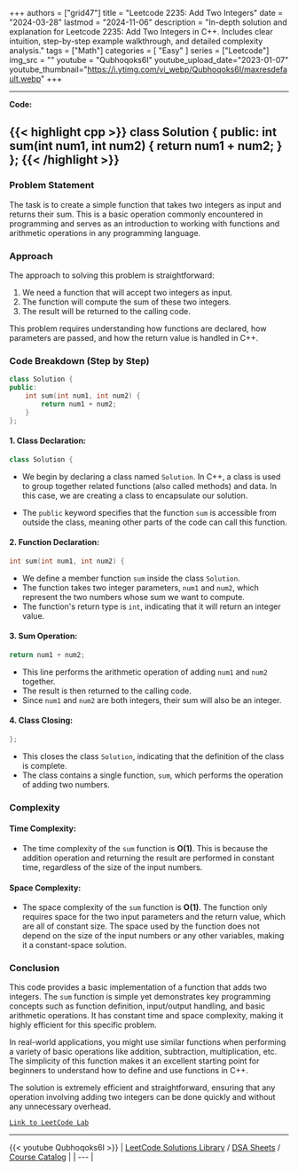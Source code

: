
+++
authors = ["grid47"]
title = "Leetcode 2235: Add Two Integers"
date = "2024-03-28"
lastmod = "2024-11-06"
description = "In-depth solution and explanation for Leetcode 2235: Add Two Integers in C++. Includes clear intuition, step-by-step example walkthrough, and detailed complexity analysis."
tags = ["Math"]
categories = [
    "Easy"
]
series = ["Leetcode"]
img_src = ""
youtube = "Qubhoqoks6I"
youtube_upload_date="2023-01-07"
youtube_thumbnail="https://i.ytimg.com/vi_webp/Qubhoqoks6I/maxresdefault.webp"
+++



---
**Code:**

{{< highlight cpp >}}
class Solution {
public:
    int sum(int num1, int num2) {
        return num1 + num2;
    }
};
{{< /highlight >}}
---

### Problem Statement

The task is to create a simple function that takes two integers as input and returns their sum. This is a basic operation commonly encountered in programming and serves as an introduction to working with functions and arithmetic operations in any programming language.

### Approach

The approach to solving this problem is straightforward:
1. We need a function that will accept two integers as input.
2. The function will compute the sum of these two integers.
3. The result will be returned to the calling code.

This problem requires understanding how functions are declared, how parameters are passed, and how the return value is handled in C++. 

### Code Breakdown (Step by Step)

```cpp
class Solution {
public:
    int sum(int num1, int num2) {
        return num1 + num2;
    }
};
```

#### 1. **Class Declaration**:
```cpp
class Solution {
```
- We begin by declaring a class named `Solution`. In C++, a class is used to group together related functions (also called methods) and data. In this case, we are creating a class to encapsulate our solution.

- The `public` keyword specifies that the function `sum` is accessible from outside the class, meaning other parts of the code can call this function.

#### 2. **Function Declaration**:
```cpp
int sum(int num1, int num2) {
```
- We define a member function `sum` inside the class `Solution`.
- The function takes two integer parameters, `num1` and `num2`, which represent the two numbers whose sum we want to compute.
- The function's return type is `int`, indicating that it will return an integer value.

#### 3. **Sum Operation**:
```cpp
return num1 + num2;
```
- This line performs the arithmetic operation of adding `num1` and `num2` together.
- The result is then returned to the calling code.
- Since `num1` and `num2` are both integers, their sum will also be an integer.

#### 4. **Class Closing**:
```cpp
};
```
- This closes the class `Solution`, indicating that the definition of the class is complete.
- The class contains a single function, `sum`, which performs the operation of adding two numbers.

### Complexity

#### Time Complexity:
- The time complexity of the `sum` function is **O(1)**. This is because the addition operation and returning the result are performed in constant time, regardless of the size of the input numbers.

#### Space Complexity:
- The space complexity of the `sum` function is **O(1)**. The function only requires space for the two input parameters and the return value, which are all of constant size. The space used by the function does not depend on the size of the input numbers or any other variables, making it a constant-space solution.

### Conclusion

This code provides a basic implementation of a function that adds two integers. The `sum` function is simple yet demonstrates key programming concepts such as function definition, input/output handling, and basic arithmetic operations. It has constant time and space complexity, making it highly efficient for this specific problem.

In real-world applications, you might use similar functions when performing a variety of basic operations like addition, subtraction, multiplication, etc. The simplicity of this function makes it an excellent starting point for beginners to understand how to define and use functions in C++.

The solution is extremely efficient and straightforward, ensuring that any operation involving adding two integers can be done quickly and without any unnecessary overhead.

[`Link to LeetCode Lab`](https://leetcode.com/problems/add-two-integers/description/)

---
{{< youtube Qubhoqoks6I >}}
| [LeetCode Solutions Library](https://grid47.xyz/leetcode/) / [DSA Sheets](https://grid47.xyz/sheets/) / [Course Catalog](https://grid47.xyz/courses/) |
| --- |
